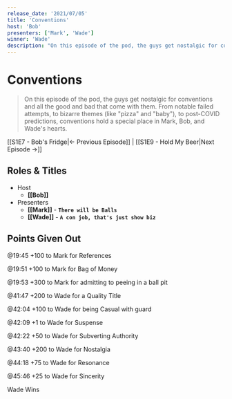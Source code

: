 ```yaml
---
release_date: '2021/07/05'
title: 'Conventions'
host: 'Bob'
presenters: ['Mark', 'Wade']
winner: 'Wade'
description: "On this episode of the pod, the guys get nostalgic for conventions and all the good and bad that come with them. From notable failed attempts, to bizarre themes (like \"pizza\" and \"baby\"), to post-COVID predictions, conventions hold a special place in Mark, Bob, and Wade's hearts."
---
```


# Conventions

> On this episode of the pod, the guys get nostalgic for conventions and all the good and bad that come with them. From notable failed attempts, to bizarre themes (like "pizza" and "baby"), to post-COVID predictions, conventions hold a special place in Mark, Bob, and Wade's hearts.

[[S1E7 - Bob's Fridge|← Previous Episode]] | [[S1E9 - Hold My Beer|Next Episode →]]

## Roles & Titles

- Host
  - **[[Bob]]**
- Presenters
  - **[[Mark]]** - **`There will be Balls`**
  - **[[Wade]]** - **`A con job, that's just show biz`**

## Points Given Out

@19:45 +100 to Mark for References

@19:51 +100 to Mark for Bag of Money

@19:53 +300 to Mark for admitting to peeing in a ball pit

@41:47 +200 to Wade for a Quality Title

@42:04 +100 to Wade for being Casual with guard

@42:09 +1 to Wade for Suspense

@42:22 +50 to Wade for Subverting Authority

@43:40 +200 to Wade for Nostalgia

@44:18 +75 to Wade for Resonance

@45:46 +25 to Wade for Sincerity

Wade Wins